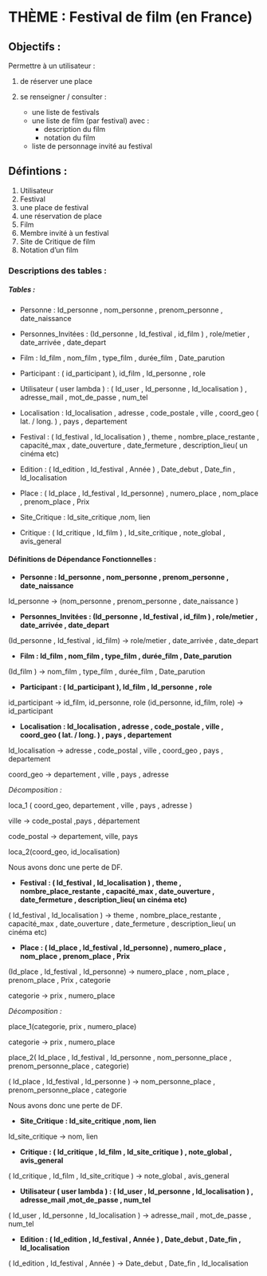 # THÈME : Festival de film (en France)

## Objectifs :
Permettre à un utilisateur :

1. de réserver une place

2.  se renseigner / consulter :
	* une liste de festivals
	* une liste de film (par festival) avec :
		* description du film
		* notation du film
	* liste de personnage invité au festival

## Défintions :

1. Utilisateur
2. Festival
3. une place de festival
4. une réservation de place
5. Film
6. Membre invité à un festival
7. Site de Critique de film
8. Notation d’un film

### Descriptions des tables :

##### Tables :

* Personne : Id_personne , nom_personne , prenom_personne , date_naissance 

* Personnes_Invitées : (Id_personne , Id_festival , id_film ) , role/metier , date_arrivée , date_depart 

* Film : Id_film , nom_film , type_film , durée_film , Date_parution 

* Participant : ( id_participant ), id_film , Id_personne , role

* Utilisateur ( user lambda ) : ( Id_user , Id_personne , Id_localisation ) , adresse_mail , mot_de_passe , num_tel

* Localisation : Id_localisation , adresse , code_postale , ville , coord_geo ( lat.  / long. ) , pays , departement

* Festival : ( Id_festival , Id_localisation ) , theme , nombre_place_restante , capacité_max , date_ouverture , date_fermeture , description_lieu( un cinéma etc)

* Edition : ( Id_edition , Id_festival , Année ) , Date_debut , Date_fin , Id_localisation

* Place : ( Id_place , Id_festival , Id_personne) , numero_place , nom_place , prenom_place , Prix

* Site_Critique : Id_site_critique ,nom,  lien

* Critique : (  Id_critique , Id_film ) , Id_site_critique , note_global , avis_general


#### Définitions de Dépendance Fonctionnelles :

* **Personne : Id_personne , nom_personne , prenom_personne , date_naissance**

Id_personne ->  (nom_personne , prenom_personne , date_naissance ) 


* **Personnes_Invitées : (Id_personne , Id_festival , id_film ) , role/metier , date_arrivée , date_depart** 

(Id_personne , Id_festival , id_film) ->  role/metier , date_arrivée , date_depart


* **Film : Id_film , nom_film , type_film , durée_film , Date_parution**

(Id_film ) -> nom_film , type_film , durée_film , Date_parution


* **Participant : ( Id_participant ), Id_film , Id_personne , role**

id_participant -> id_film, id_personne, role
(id_personne, id_film, role) -> id_participant 


* **Localisation : Id_localisation , adresse , code_postale , ville , coord_geo ( lat.  / long. ) , pays , departement**

Id_localisation -> adresse , code_postal , ville , coord_geo , pays , departement

coord_geo -> departement , ville , pays , adresse

_Décomposition :_

loca_1 ( coord_geo, departement , ville , pays , adresse )

ville -> code_postal ,pays , département

code_postal -> departement, ville, pays

loca_2(coord_geo, id_localisation)

Nous avons donc une perte de DF.


* **Festival : ( Id_festival , Id_localisation ) , theme , nombre_place_restante , capacité_max , date_ouverture , date_fermeture , description_lieu( un cinéma etc)**

( Id_festival , Id_localisation ) -> theme , nombre_place_restante , capacité_max , date_ouverture , date_fermeture , description_lieu( un cinéma etc)


* **Place : ( Id_place , Id_festival , Id_personne) , numero_place , nom_place , prenom_place , Prix**

(Id_place , Id_festival , Id_personne) ->  numero_place , nom_place , prenom_place , Prix , categorie

categorie -> prix , numero_place

_Décomposition :_

place_1(categorie, prix , numero_place)

categorie -> prix , numero_place

place_2( Id_place , Id_festival , Id_personne , nom_personne_place , prenom_personne_place , categorie)

( Id_place , Id_festival , Id_personne ) -> nom_personne_place , prenom_personne_place , categorie

Nous avons donc une perte de DF.


* **Site_Critique : Id_site_critique ,nom,  lien**

Id_site_critique -> nom,  lien


* **Critique : (  Id_critique , Id_film , Id_site_critique ) , note_global , avis_general**

(  Id_critique , Id_film , Id_site_critique ) -> note_global , avis_general 
 
* **Utilisateur ( user lambda ) : ( Id_user , Id_personne , Id_localisation ) , adresse_mail ,mot_de_passe , num_tel**

 ( Id_user , Id_personne , Id_localisation ) ->  adresse_mail , mot_de_passe , num_tel
 
* **Edition : ( Id_edition , Id_festival , Année ) , Date_debut , Date_fin , Id_localisation**

( Id_edition , Id_festival , Année ) -> Date_debut , Date_fin , Id_localisation

